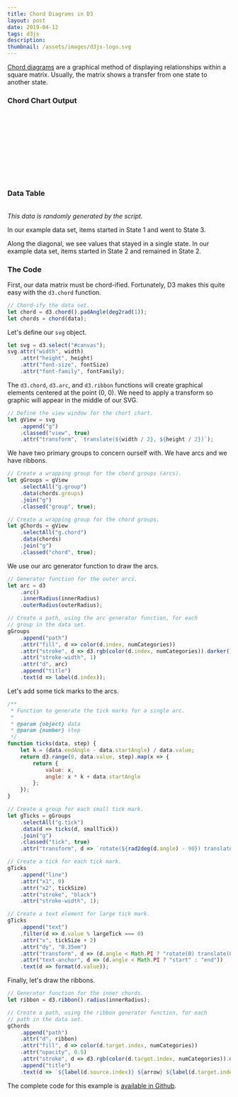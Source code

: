 ```yaml
---
title: Chord Diagrams in D3
layout: post
date: 2019-04-12
tags: d3js
description:
thumbnail: /assets/images/d3js-logo.svg
---
```


[Chord diagrams](https://en.wikipedia.org/wiki/Chord_diagram) are a graphical method of displaying relationships within a square matrix. Usually, the matrix shows a transfer from one state to another state.

### Chord Chart Output

<svg id="canvas"></svg>

### Data Table

<table id="table"></table>

_This data is randomly generated by the script._

In our example data set, <span id="state-1-3"></span> items started in State 1 and went to State 3.

Along the diagonal, we see values that stayed in a single state. In our example data set, <span id="state-2-2"></span> items started in State 2 and remained in State 2.

### The Code

First, our data matrix must be chord-ified. Fortunately, D3 makes this quite easy with the `d3.chord` function.

```js
// Chord-ify the data set.
let chord = d3.chord().padAngle(deg2rad(1));
let chords = chord(data);
```

Let's define our `svg` object.

```js
let svg = d3.select("#canvas");
svg.attr("width", width)
    .attr("height", height)
    .attr("font-size", fontSize)
    .attr("font-family", fontFamily);
```

The `d3.chord`, `d3.arc`, and `d3.ribbon` functions will create graphical elements centered at the point (0, 0). We need to apply a transform so graphic will appear in the middle of our SVG.

```js
// Define the view window for the chort chart.
let gView = svg
    .append("g")
    .classed("view", true)
    .attr("transform", `translate(${width / 2}, ${height / 2})`);
```

We have two primary groups to concern ourself with. We have arcs and we have ribbons.

```js
// Create a wrapping group for the chord groups (arcs).
let gGroups = gView
    .selectAll("g.group")
    .data(chords.groups)
    .join("g")
    .classed("group", true);

// Create a wrapping group for the chord groups.
let gChords = gView
    .selectAll("g.chord")
    .data(chords)
    .join("g")
    .classed("chord", true);
```

We use our arc generator function to draw the arcs.

```js
// Generator function for the outer arcs.
let arc = d3
    .arc()
    .innerRadius(innerRadius)
    .outerRadius(outerRadius);

// Create a path, using the arc generator function, for each
// group in the data set.
gGroups
    .append("path")
    .attr("fill", d => color(d.index, numCategories))
    .attr("stroke", d => d3.rgb(color(d.index, numCategories)).darker())
    .attr("stroke-width", 1)
    .attr("d", arc)
    .append("title")
    .text(d => label(d.index));
```

Let's add some tick marks to the arcs.

```js
/**
 * Function to generate the tick marks for a single arc.
 *
 * @param {object} data
 * @param {number} step
 */
function ticks(data, step) {
    let k = (data.endAngle - data.startAngle) / data.value;
    return d3.range(0, data.value, step).map(x => {
        return {
            value: x,
            angle: x * k + data.startAngle
        };
    });
}

// Create a group for each small tick mark.
let gTicks = gGroups
    .selectAll("g.tick")
    .data(d => ticks(d, smallTick))
    .join("g")
    .classed("tick", true)
    .attr("transform", d => `rotate(${rad2deg(d.angle) - 90}) translate(${outerRadius}, 0)`);

// Create a tick for each tick mark.
gTicks
    .append("line")
    .attr("x1", 0)
    .attr("x2", tickSize)
    .attr("stroke", "black")
    .attr("stroke-width", 1);

// Create a text element for large tick mark.
gTicks
    .append("text")
    .filter(d => d.value % largeTick === 0)
    .attr("x", tickSize + 2)
    .attr("dy", "0.35em")
    .attr("transform", d => (d.angle < Math.PI ? "rotate(0) translate(0)" : "rotate(180) translate(-16, 0)"))
    .attr("text-anchor", d => (d.angle < Math.PI ? "start" : "end"))
    .text(d => format(d.value));
```

Finally, let's draw the ribbons.

```js
// Generator function for the inner chords.
let ribbon = d3.ribbon().radius(innerRadius);

// Create a path, using the ribbon generator function, for each
// path in the data set.
gChords
    .append("path")
    .attr("d", ribbon)
    .attr("fill", d => color(d.target.index, numCategories))
    .attr("opacity", 0.5)
    .attr("stroke", d => d3.rgb(color(d.target.index, numCategories)).darker())
    .append("title")
    .text(d => `${label(d.source.index)} ${arrow} ${label(d.target.index)}`);
```

The complete code for this example is [available in Github](https://github.com/jarrettmeyer/jarrettmeyer.github.io/blob/master/assets/js/d3-chord-chart.js).

<script src="https://unpkg.com/d3@5.9.2/dist/d3.min.js"></script>
<script src="/assets/js/d3-chord-chart.js"></script>
